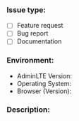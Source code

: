 <!--
	Before opening a new issue, please search through the existing issues to
	see if your topic has already been addressed. Note that you may need to
	remove the "is:open" filter from the search bar to include closed issues.

	Check the appropriate type for your issue below by placing an x between the
	brackets. 

	Please note that issues which do not fall under any of the below categories
	will be closed.
--->
### Issue type:
- [ ] Feature request <!-- Requesting the implementation of a new feature -->
- [ ] Bug report	  <!-- Reporting unexpected or erroneous behavior --> 
- [ ] Documentation   <!-- Proposing a modification to the documentation -->

<!--
	Please describe the environment.
-->
### Environment:
* AdminLTE Version:  <!-- Example: 2.4 -->
* Operating System:  <!-- Example: OSX/Android -->
* Browser (Version):  <!-- Example: Chrome (Latest) -->

<!--
	BUG REPORTS must include:
		* Steps or URL needed to reproduce the bug/issue
		* Any relevant error messages (screenshots may also help)
		* A snippet of your markup (where applicable)

	FEATURE REQUESTS must include:
		* A detailed description of the proposed functionality
-->
### Description:
